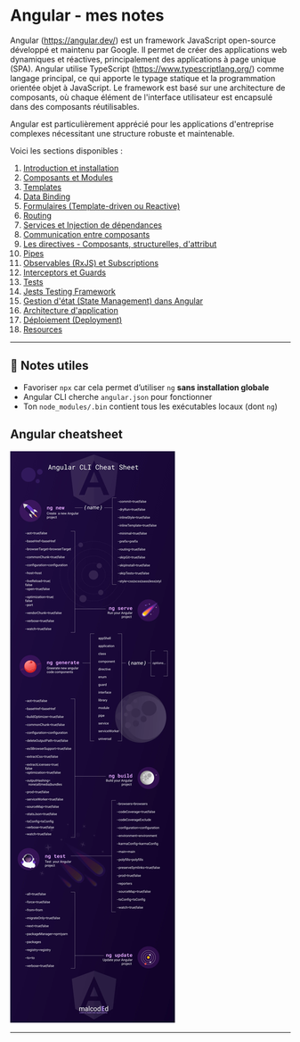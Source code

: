 # Angular - mes notes

Angular (https://angular.dev/) est un framework JavaScript open-source développé et maintenu par Google. Il permet de créer des applications web dynamiques et réactives, principalement des applications à page unique (SPA). Angular utilise TypeScript (https://www.typescriptlang.org/) comme langage principal, ce qui apporte le typage statique et la programmation orientée objet à JavaScript. Le framework est basé sur une architecture de composants, où chaque élément de l'interface utilisateur est encapsulé dans des composants réutilisables.


Angular est particulièrement apprécié pour les applications d'entreprise complexes nécessitant une structure robuste et maintenable.

Voici les sections disponibles :

1. [Introduction et installation](docs/01-angular-install.md)
2. [Composants et Modules](docs/angular-modules-components.md)
3. [Templates](docs/angular-templates.md)
4. [Data Binding](docs/angular-data-binding.md)
5. [Formulaires (Template-driven ou Reactive)](docs/angular-forms.md)
6. [Routing](docs/angular-routing.md)
7. [Services et Injection de dépendances](docs/angular-services.md)
8. [Communication entre composants](docs/angular-component-communication.md)
9. [Les directives - Composants, structurelles, d'attribut](docs/angular-custom-directives-guide.md)
10. [Pipes](docs/angular-pipes.md)
11. [Observables (RxJS) et Subscriptions](docs/angular-observables-vs-promises.md)
12. [Interceptors et Guards](docs/angular-interceptors-guards.md)
13. [Tests](docs/angular-tests.md)
14. [Jests Testing Framework](docs/angular-tests-jest.md)
15. [Gestion d'état (State Management) dans Angular](docs/angular-state-management.md)
16. [Architecture d'application ](docs/angular-architecture.md)
17. [Déploiement (Deployment)](docs/angular-deploiement.md)
18. [Resources](docs/angular-resources.md)

---

## 📌 Notes utiles

- Favoriser `npx` car cela permet d’utiliser `ng` **sans installation globale**
- Angular CLI cherche `angular.json` pour fonctionner
- Ton `node_modules/.bin` contient tous les exécutables locaux (dont `ng`)


## Angular cheatsheet
![Angular cheatsheet](images/angular-cli-cheat-sheet.9X-IsgXf_yph9l.webp)

---

